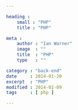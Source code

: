 ```yaml
---

heading :
    small : "PHP"
    title : "PHP"

meta :
    author : "Ian Warner"
    image  : ""
    title  : "PHP"
    type   : ""

category : "back-end"
date     : 2014-01-20
excerpt  : "PHP"
modified : 2014-02-09
tags     : [ php ]

---
```


<!-- ## Table of Contents
* Table of Contents
{:toc}

## Introduction
[PHP: Hypertext Preprocessor][] is a server side scripting language. For more info
please see the Wiki page.

## Installation
Utilising homebrew it is easy to get the latest version of PHP, using the great
work by [Jose Gonzalez][]

~~~bash
$ brew update
$ brew tap josegonzalez/homebrew-php
$ brew install php54 php54-apc php54-mcrypt
~~~

## INI File
PHP stores all its configuration information inside a ini file. The location of
this file can be found with

~~~bash
$ php -r "phpinfo();  " | grep -i "loaded configuration file"
~~~

Configuration changes can also be supplied in the code and inside an .htaccess file

### Inline
~~~php
ini_set( 'post_max_size',       '64M' );
ini_set( 'upload_max_filesize', '64M' );
~~~

### .htaccess
~~~apache
php_value upload_max_filesize 40M
php_value post_max_size 42M
~~~

## Profiling
* [FORP][]

What versions are we running on the servers

## Code Standards

Please read the below site

* [PHP Fig](http://www.php-fig.org/)

Specifially

* [PSR-0](https://github.com/php-fig/fig-standards/blob/master/accepted/PSR-0.md)
* [PSR-1](https://github.com/php-fig/fig-standards/blob/master/accepted/PSR-1.md)
* [PSR-2](https://github.com/php-fig/fig-standards/blob/master/accepted/PSR-2.md)

## Unit Testing

* [Behat](http://behat.org/)
* [PHP Unit](https://github.com/sebastianbergmann/phpunit/)

The Jenkins server will provide automated test passes and report on issues

## Image Magick

Source: php-imagick
Version: 3.1.0~rc1-1

## Installation

TODO Upgrade PEAR and PECL

We use ImageMagick images on the server side.

Install PHP5 - PHP-FPM

    sudo apt-get install php5-cli
    sudo apt-get install php5-suhosin
    sudo apt-get install php5-fpm
    sudo apt-get install php5-cgi
    sudo apt-get install php5-curl
    sudo apt-get install php-pear
    sudo apt-get install php-apc
    sudo apt-get install php5-xdebug

    sudo pecl install imagick

    sudo service php5-fpm start

    sudo nano /etc/php5/fpm/php-fpm.conf

    pm                   = dynamic
    pm.max_children      = 8
    pm.start_servers     = 2
    pm.min_spare_servers = 2
    pm.max_spare_servers = 3
    pm.max_requests      = 500

## Todo
* More notes on profilling, debugging, setup and standards required.

[PHP: Hypertext Preprocessor]:http://php.net/
[Wiki page]:http://en.wikipedia.org/wiki/PHP
[FORP]:http://anthonyterrien.com/forp/
[Jose Gonzalez]:https://github.com/josegonzalez/homebrew-php -->